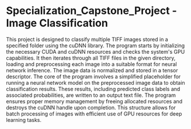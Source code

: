 # Specialization_Capstone_Project - Image Classification

This project is designed to classify multiple TIFF images stored in a specified folder using the cuDNN library. The program starts by initializing the necessary CUDA and cuDNN resources and checks the system's GPU capabilities. It then iterates through all TIFF files in the given directory, loading and preprocessing each image into a suitable format for neural network inference. The image data is normalized and stored in a tensor descriptor. The core of the program involves a simplified placeholder for running a neural network model on the preprocessed image data to obtain classification results. These results, including predicted class labels and associated probabilities, are written to an output text file. The program ensures proper memory management by freeing allocated resources and destroys the cuDNN handle upon completion. This structure allows for batch processing of images with efficient use of GPU resources for deep learning tasks.
